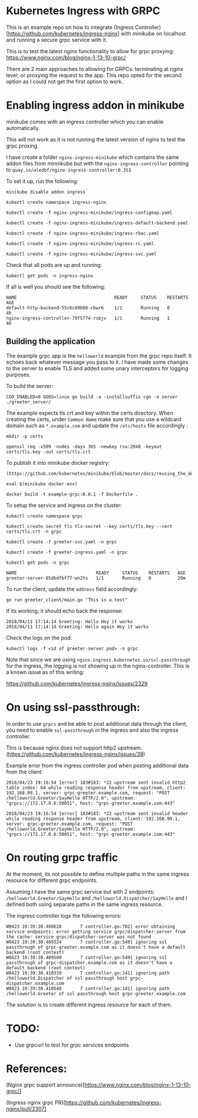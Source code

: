 # Kubernetes Ingress with GRPC

This is an example repo on how to integrate (Ingress Controller)[https://github.com/kubernetes/ingress-nginx] with minikube on localhost and running a secure grpc service with it.

This is to test the latest nginx functionality to allow for grpc proxying:
https://www.nginx.com/blog/nginx-1-13-10-grpc/

There are 2 main approaches to allowing for GRPCs: terminating at nginx level; or proxying the request to the app. This repo opted for the second option as I could not get the first option to work.

# Enabling ingress addon in minikube

minikube comes with an ingress controller which you can enable automatically.

This will not work as it is not running the latest version of nginx to test the grpc proxing.

I have create a folder `nginx-ingress-minikube` which contains the same addon files from minnikube but with the `nginx-ingress-controller` pointing to `quay.io/aledbf/nginx-ingress-controller:0.353`

To set it up, run the following:
```
minikube disable addon ingress

kubectl create namespace ingress-nginx

kubectl create -f nginx-ingress-minikube/ingress-configmap.yaml

kubectl create -f nginx-ingress-minikube/ingress-default-backend.yaml

kubectl create -f nginx-ingress-minikube/ingress-rbac.yaml

kubectl create -f nginx-ingress-minikube/ingress-rc.yaml

kubectl create -f nginx-ingress-minikube/ingress-svc.yaml
```

Check that all pods are up and running:
```
kubectl get pods -n ingress-nginx
```

If all is well you should see the following:
```
NAME                                     READY     STATUS    RESTARTS   AGE
default-http-backend-55c6c69b88-cbwr6    1/1       Running   0          4h
nginx-ingress-controller-79f5774-rsbjv   1/1       Running   1          4h

```
## Building the application

The example grpc app is the `helloworld` example from the grpc repo itself. It echoes back whatever message you pass to it. I have made some changes to the server to enable TLS and added some unary interceptors for logging purposes.

To build the server:
```
CGO_ENABLED=0 GOOS=linux go build -a -installsuffix cgo -o server ./greeter_server/
```

The example expects tls crt and key within the certs directory. When creating the certs, under `Common Name` make sure that you use a wildcard domain such as `*.example.com` and update the `/etc/hosts` file accordingly :
```
mkdir -p certs

openssl req -x509 -nodes -days 365 -newkey rsa:2048 -keyout certs/tls.key -out certs/tls.crt
```

To publish it into minikube docker registry:
```
(https://github.com/kubernetes/minikube/blob/master/docs/reusing_the_docker_daemon.md)

eval $(minikube docker-env)

docker build -t example-grpc:0.0.1 -f Dockerfile .
```

To setup the service and ingress on the cluster:
```
kubectl create namespace grpc

kubectl create secret tls tls-secret --key certs/tls.key --cert certs/tls.crt -n grpc

kubectl create -f greeter-svc.yaml -n grpc

kubectl create -f greeter-ingress.yaml -n grpc

kubectl get pods -n grpc

NAME                              READY     STATUS    RESTARTS   AGE
greeter-server-85dbdfbf77-wn2ts   1/1       Running   0          20m
```

To run the client, update the `address` field accordingly:

```
go run greeter_client/main.go "This is a test"
```

If its working, it should echo back the response:
```
2018/04/11 17:14:14 Greeting: Hello Hey it works
2018/04/11 17:14:14 Greeting: Hello again Hey it works
```

Check the logs on the pod:
```
kubectl logs -f <id of greeter-server pod> -n grpc
```

Note that since we are using `nginx.ingress.kubernetes.io/ssl-passthrough` for the ingress, the logging is not showing up in the nginx-controller. This is a known issue as of this writing:

https://github.com/kubernetes/ingress-nginx/issues/2329


# On using ssl-passthrough:

In order to use ```grpcs``` and be able to post additional data through the client, you need to enable ```ssl-passthrough``` in the ingress and also the ingress controller.

This is because nginx does not support http2 upstream. (https://github.com/kubernetes/ingress-nginx/issues/39)

Example error from the ingress controller pod when posting additional data from the client:
```
2018/04/23 19:16:54 [error] 183#183: *22 upstream sent invalid http2 table index: 64 while reading response header from upstream, client: 192.168.99.1, server: grpc-greeter.example.com, request: "POST /helloworld.Greeter/SayHello HTTP/2.0", upstream: "grpcs://172.17.0.6:50051", host: "grpc-greeter.example.com:443"

2018/04/23 19:16:54 [error] 183#183: *22 upstream sent invalid header while reading response header from upstream, client: 192.168.99.1, server: grpc-greeter.example.com, request: "POST /helloworld.Greeter/SayHello HTTP/2.0", upstream: "grpcs://172.17.0.6:50051", host: "grpc-greeter.example.com:443"
```

# On routing grpc traffic

At the moment, its not possible to define multiple paths in the same ingress resource for different grpc endpoints.

Assuming I have the same grpc service but with 2 endpoints: ```/helloworld.Greeter/SayHello``` and ```/helloworld.Dispatcher/SayHello``` and I defined both using separate paths in the same ingress resource.

The ingress controller logs the following errors:

```
W0423 19:39:30.408628       7 controller.go:702] error obtaining service endpoints: error getting service grpc/dispatcher-server from the cache: service grpc/dispatcher-server was not found
W0423 19:39:30.409324       7 controller.go:549] ignoring ssl passthrough of grpc-greeter.example.com as it doesn't have a default backend (root context)
W0423 19:39:30.409500       7 controller.go:549] ignoring ssl passthrough of grpc-dispatcher.example.com as it doesn't have a default backend (root context)
W0423 19:39:30.410339       7 controller.go:141] ignoring path /helloworld.Dispatcher of ssl passthrough host grpc-dispatcher.example.com
W0423 19:39:30.410548       7 controller.go:141] ignoring path /helloworld.Greeter of ssl passthrough host grpc-greeter.example.com

```

The solution is to create different ingress resource for each of them.

# TODO:

* Use grpcurl to test for grpc services endpoints


# References:

(Nginx grpc support announce)[https://www.nginx.com/blog/nginx-1-13-10-grpc/]

(Ingress nginx grpc PR)[https://github.com/kubernetes/ingress-nginx/pull/2307]
